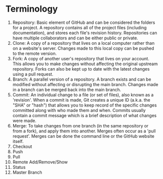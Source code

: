 # Terminology  
1. Repository: Basic element of GitHub and can be considered the folders for a project. 
A repository contains all of the project files (including documentation), and stores each file's revision history. 
Repositories can have multiple collaborators and can be either public or private.  
2. Clone: A copy of a repository that lives on a local computer rather than on a website's server.
Changes made to this local copy can be pushed to the remote version.  
3. Fork: A copy of another user's repository that lives on your account. This allows you to make changes
without affecting the original upstream repository. Forks can also be kept up to date with the
latest changes using a pull request.  
4. Branch: A parallel version of a repository. A branch exists and can be modified without
affecting or disrupting the main branch. Changes made in a branch can be merged back into
the main branch.  
5. Commit: An individual change to a file (or set of files), also known as a 'revision'. When a commit is made, 
Git creates a unique ID (a.k.a. the "SHA" or "hash") that allows you to keep record of the 
specific changes committed along with who made them and when. Commits usually contain a commit message 
which is a brief description of what changes were made.  
6. Merge: To take changes from one branch (in the same repository or from a fork), and apply them into another.
Merges often occur as a 'pull request'. Merges can be done the command line or the GitHub website itself.  
7. Checkout  
8. Push  
9. Pull  
10. Remote Add/Remove/Show  
11. Status  
12. Master Branch  